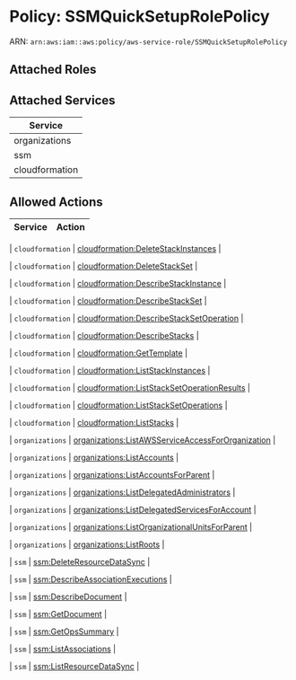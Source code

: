 # Policy: SSMQuickSetupRolePolicy

ARN: `arn:aws:iam::aws:policy/aws-service-role/SSMQuickSetupRolePolicy`

## Attached Roles

## Attached Services

| Service |
|---------|
| organizations |
| ssm |
| cloudformation |

## Allowed Actions

| Service | Action |
|:-------:|--------|

| `cloudformation` | [cloudformation:DeleteStackInstances](../actions.md#cloudformation:deletestackinstances) |

| `cloudformation` | [cloudformation:DeleteStackSet](../actions.md#cloudformation:deletestackset) |

| `cloudformation` | [cloudformation:DescribeStackInstance](../actions.md#cloudformation:describestackinstance) |

| `cloudformation` | [cloudformation:DescribeStackSet](../actions.md#cloudformation:describestackset) |

| `cloudformation` | [cloudformation:DescribeStackSetOperation](../actions.md#cloudformation:describestacksetoperation) |

| `cloudformation` | [cloudformation:DescribeStacks](../actions.md#cloudformation:describestacks) |

| `cloudformation` | [cloudformation:GetTemplate](../actions.md#cloudformation:gettemplate) |

| `cloudformation` | [cloudformation:ListStackInstances](../actions.md#cloudformation:liststackinstances) |

| `cloudformation` | [cloudformation:ListStackSetOperationResults](../actions.md#cloudformation:liststacksetoperationresults) |

| `cloudformation` | [cloudformation:ListStackSetOperations](../actions.md#cloudformation:liststacksetoperations) |

| `cloudformation` | [cloudformation:ListStacks](../actions.md#cloudformation:liststacks) |

| `organizations` | [organizations:ListAWSServiceAccessForOrganization](../actions.md#organizations:listawsserviceaccessfororganization) |

| `organizations` | [organizations:ListAccounts](../actions.md#organizations:listaccounts) |

| `organizations` | [organizations:ListAccountsForParent](../actions.md#organizations:listaccountsforparent) |

| `organizations` | [organizations:ListDelegatedAdministrators](../actions.md#organizations:listdelegatedadministrators) |

| `organizations` | [organizations:ListDelegatedServicesForAccount](../actions.md#organizations:listdelegatedservicesforaccount) |

| `organizations` | [organizations:ListOrganizationalUnitsForParent](../actions.md#organizations:listorganizationalunitsforparent) |

| `organizations` | [organizations:ListRoots](../actions.md#organizations:listroots) |

| `ssm` | [ssm:DeleteResourceDataSync](../actions.md#ssm:deleteresourcedatasync) |

| `ssm` | [ssm:DescribeAssociationExecutions](../actions.md#ssm:describeassociationexecutions) |

| `ssm` | [ssm:DescribeDocument](../actions.md#ssm:describedocument) |

| `ssm` | [ssm:GetDocument](../actions.md#ssm:getdocument) |

| `ssm` | [ssm:GetOpsSummary](../actions.md#ssm:getopssummary) |

| `ssm` | [ssm:ListAssociations](../actions.md#ssm:listassociations) |

| `ssm` | [ssm:ListResourceDataSync](../actions.md#ssm:listresourcedatasync) |
